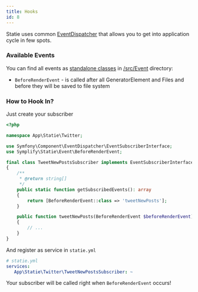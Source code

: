 ```yaml
---
title: Hooks
id: 8
---
```


Statie uses common [EventDispatcher](https://symfony.com/doc/current/components/event_dispatcher.html) that allows you to get into application cycle in few spots.

### Available Events

You can find all events as [standalone classes](https://pehapkari.cz/blog/2017/07/12/the-bulletproof-event-naming-for-symfony-event-dispatcher/) in [/src/Event](https://github.com/Symplify/Statie/tree/master/src/Event) directory:

- `BeforeRenderEvent` - is called after all GeneratorElement and Files and before they will be saved to file system

### How to Hook In?

Just create your subscriber

```php
<?php

namespace App\Statie\Twitter;

use Symfony\Component\EventDispatcher\EventSubscriberInterface;
use Symplify\Statie\Event\BeforeRenderEvent;

final class TweetNewPostsSubscriber implements EventSubscriberInterface
{
    /**
     * @return string[] 
     */
    public static function getSubscribedEvents(): array
    {
        return [BeforeRenderEvent::class => 'tweetNewPosts'];
    }

    public function tweetNewPosts(BeforeRenderEvent $beforeRenderEvent): void
    {
        // ...
    }
}
```

And register as service in `statie.yml`

```yaml
# statie.yml
services:
   App\Statie\Twitter\TweetNewPostsSubscriber: ~
```

Your subscriber will be called right when `BeforeRenderEvent` occurs!
